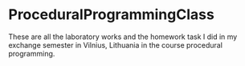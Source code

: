 # ProceduralProgrammingClass

These are all the laboratory works and the homework task I did in my exchange semester in Vilnius, Lithuania in the course procedural programming.
